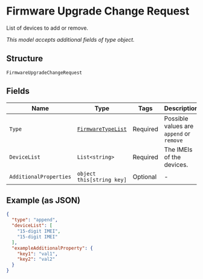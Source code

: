
# Firmware Upgrade Change Request

List of devices to add or remove.

*This model accepts additional fields of type object.*

## Structure

`FirmwareUpgradeChangeRequest`

## Fields

| Name | Type | Tags | Description |
|  --- | --- | --- | --- |
| `Type` | [`FirmwareTypeList`](../../doc/models/firmware-type-list.md) | Required | Possible values are `append` or `remove` |
| `DeviceList` | `List<string>` | Required | The IMEIs of the devices. |
| `AdditionalProperties` | `object this[string key]` | Optional | - |

## Example (as JSON)

```json
{
  "type": "append",
  "deviceList": [
    "15-digit IMEI",
    "15-digit IMEI"
  ],
  "exampleAdditionalProperty": {
    "key1": "val1",
    "key2": "val2"
  }
}
```

